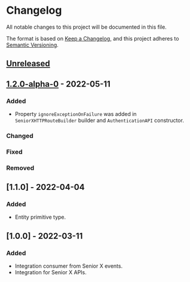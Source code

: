 # Changelog

All notable changes to this project will be documented in this file.

The format is based on [Keep a Changelog](https://keepachangelog.com/en/1.0.0/),
and this project adheres to [Semantic Versioning](https://semver.org/spec/v2.0.0.html).

## [Unreleased]

## [1.2.0-alpha-0] - 2022-05-11

### Added

-   Property `ignoreExceptionOnFailure` was added in `SeniorXHTTPRouteBuilder` builder and `AuthenticationAPI` constructor.

### Changed

### Fixed

### Removed

## [1.1.0] - 2022-04-04

### Added

-   Entity primitive type.

## [1.0.0] - 2022-03-11

### Added

-   Integration consumer from Senior X events.
-   Integration for Senior X APIs.

[Unreleased]: https://github.com/dev-senior-com-br/seniorx-http-camel-api/compare/1.2.0-alpha-0...HEAD

[1.2.0-alpha-0]: https://github.com/dev-senior-com-br/seniorx-http-camel-api/compare/1.1.0...1.2.0-alpha-0
